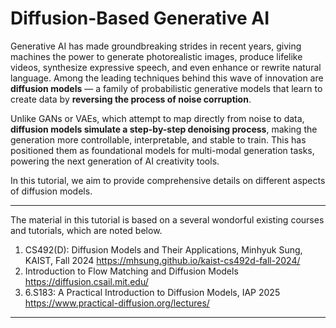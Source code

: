 # Diffusion-Based Generative AI

Generative AI has made groundbreaking strides in recent years, giving machines the power to generate photorealistic images, produce lifelike videos, synthesize expressive speech, and even enhance or rewrite natural language. Among the leading techniques behind this wave of innovation are **diffusion models** — a family of probabilistic generative models that learn to create data by **reversing the process of noise corruption**.

Unlike GANs or VAEs, which attempt to map directly from noise to data, **diffusion models simulate a step-by-step denoising process**, making the generation more controllable, interpretable, and stable to train. This has positioned them as foundational models for multi-modal generation tasks, powering the next generation of AI creativity tools.

In this tutorial, we aim to provide comprehensive details on different aspects of diffusion models.

--- 

The material in this tutorial is based on a several wondorful existing courses and tutorials, which are noted below. 

1. CS492(D): Diffusion Models and Their Applications, Minhyuk Sung, KAIST, Fall 2024
    https://mhsung.github.io/kaist-cs492d-fall-2024/
2. Introduction to Flow Matching and Diffusion Models
    https://diffusion.csail.mit.edu/
3. 6.S183: A Practical Introduction to Diffusion Models, IAP 2025
    https://www.practical-diffusion.org/lectures/ 

---